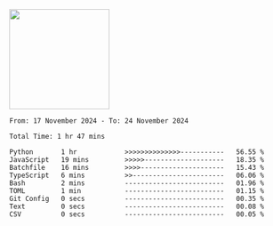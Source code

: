 <img height="180em" src="https://github-readme-stats-eight-theta.vercel.app/api?username=bkundev&show_icons=true&theme=radical&include_all_commits=true&count_private=true"/>
<!--START_SECTION:waka-->

```all_time
From: 17 November 2024 - To: 24 November 2024

Total Time: 1 hr 47 mins

Python       1 hr            >>>>>>>>>>>>>>-----------   56.55 %
JavaScript   19 mins         >>>>>--------------------   18.35 %
Batchfile    16 mins         >>>>---------------------   15.43 %
TypeScript   6 mins          >>-----------------------   06.06 %
Bash         2 mins          -------------------------   01.96 %
TOML         1 min           -------------------------   01.15 %
Git Config   0 secs          -------------------------   00.35 %
Text         0 secs          -------------------------   00.08 %
CSV          0 secs          -------------------------   00.05 %
```

<!--END_SECTION:waka-->